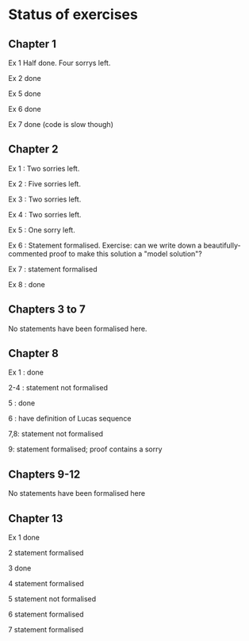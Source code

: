 # Status of exercises

## Chapter 1 

Ex 1 Half done. Four sorrys left.

Ex 2 done

Ex 5 done

Ex 6 done

Ex 7 done (code is slow though)

## Chapter 2

Ex 1 : Two sorries left.

Ex 2 : Five sorries left.

Ex 3 : Two sorries left.

Ex 4 : Two sorries left.

Ex 5 : One sorry left.

Ex 6 : Statement formalised. Exercise: can we write down a beautifully-commented proof to make
this solution a "model solution"?

Ex 7 : statement formalised

Ex 8 : done

## Chapters 3 to 7

No statements have been formalised here.

## Chapter 8

Ex 1 : done

2-4 : statement not formalised

5 : done

6 : have definition of Lucas sequence

7,8: statement not formalised

9: statement formalised; proof contains a sorry

## Chapters 9-12

No statements have been formalised here

## Chapter 13

Ex 1 done

2 statement formalised

3 done

4 statement formalised

5 statement not formalised

6 statement formalised

7 statement formalised

